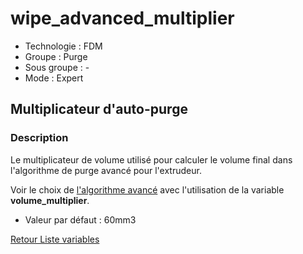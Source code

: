 # wipe_advanced_multiplier

* Technologie : FDM
* Groupe : Purge
* Sous groupe : -
* Mode : Expert

## Multiplicateur d'auto-purge

### Description

Le multiplicateur de volume utilisé pour calculer le volume final dans l'algorithme de purge avancé pour l'extrudeur.

Voir le choix de [ l'algorithme avancé](wipe_advanced_algo.md) avec l'utilisation de la variable **volume_multiplier**.

* Valeur par défaut : 60mm3

[Retour Liste variables](variable_list.md)